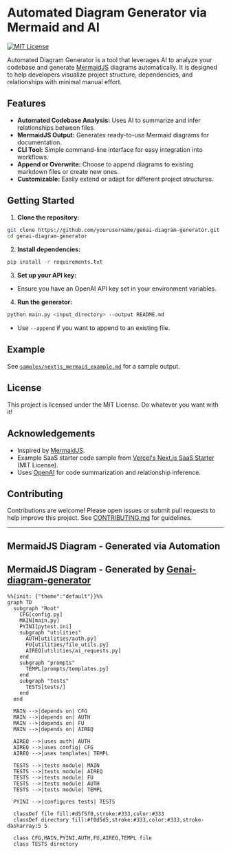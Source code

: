 # Automated Diagram Generator via Mermaid and AI

[![MIT License](https://img.shields.io/badge/license-MIT-green.svg)](LICENSE)

Automated Diagram Generator is a tool that leverages AI to analyze your codebase and generate [MermaidJS](https://mermaid-js.github.io/) diagrams automatically. It is designed to help developers visualize project structure, dependencies, and relationships with minimal manual effort.

## Features

- **Automated Codebase Analysis:** Uses AI to summarize and infer relationships between files.
- **MermaidJS Output:** Generates ready-to-use Mermaid diagrams for documentation.
- **CLI Tool:** Simple command-line interface for easy integration into workflows.
- **Append or Overwrite:** Choose to append diagrams to existing markdown files or create new ones.
- **Customizable:** Easily extend or adapt for different project structures.

## Getting Started

1. **Clone the repository:**

```bash
git clone https://github.com/yourusername/genai-diagram-generator.git
cd genai-diagram-generator
```

2. **Install dependencies:**

```bash
pip install -r requirements.txt
```

3. **Set up your API key:**

- Ensure you have an OpenAI API key set in your environment variables.

4. **Run the generator:**

```bash
python main.py <input_directory> --output README.md
```

- Use `--append` if you want to append to an existing file.

## Example

See [`samples/nextjs_mermaid_example.md`](samples/nextjs_mermaid_example.md) for a sample output.

## License

This project is licensed under the MIT License. Do whatever you want with it!

## Acknowledgements

- Inspired by [MermaidJS](https://mermaid-js.github.io/).
- Example SaaS starter code sample from [Vercel's Next.js SaaS Starter](https://github.com/vercel/nextjs-saas-starter) (MIT License).
- Uses [OpenAI](https://platform.openai.com/) for code summarization and relationship inference.

## Contributing

Contributions are welcome! Please open issues or submit pull requests to help improve this project. See [CONTRIBUTING.md](CONTRIBUTING.md) for guidelines.

---

## MermaidJS Diagram - Generated via Automation

## MermaidJS Diagram - Generated by [Genai-diagram-generator](https://github.com/scmgustafson/genai-diagram-generator/tree/main)
```mermaid
%%{init: {"theme":"default"}}%%
graph TD
  subgraph "Root"
    CFG[config.py]
    MAIN[main.py]
    PYINI[pytest.ini]
    subgraph "utilities"
      AUTH[utilities/auth.py]
      FU[utilities/file_utils.py]
      AIREQ[utilities/ai_requests.py]
    end
    subgraph "prompts"
      TEMPL[prompts/templates.py]
    end
    subgraph "tests"
      TESTS[tests/]
    end
  end

  MAIN -->|depends on| CFG
  MAIN -->|depends on| AUTH
  MAIN -->|depends on| FU
  MAIN -->|depends on| AIREQ

  AIREQ -->|uses auth| AUTH
  AIREQ -->|uses config| CFG
  AIREQ -->|uses templates| TEMPL

  TESTS -->|tests module| MAIN
  TESTS -->|tests module| AIREQ
  TESTS -->|tests module| FU
  TESTS -->|tests module| AUTH
  TESTS -->|tests module| TEMPL

  PYINI -->|configures tests| TESTS

  classDef file fill:#d5f5f0,stroke:#333,color:#333
  classDef directory fill:#f0d5d5,stroke:#333,color:#333,stroke-dasharray:5 5

  class CFG,MAIN,PYINI,AUTH,FU,AIREQ,TEMPL file
  class TESTS directory
```
<!-- END AUTOMATED MERMAID -->
